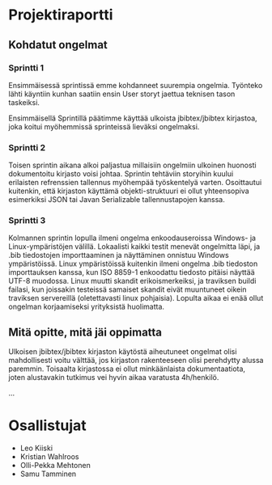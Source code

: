 # Projektiraportti

## Kohdatut ongelmat

### Sprintti 1

Ensimmäisessä sprintissä emme kohdanneet suurempia ongelmia.
Työnteko lähti käyntiin kunhan saatiin ensin User storyt
jaettua teknisen tason taskeiksi.

Ensimmäisellä Sprintillä päätimme käyttää ulkoista jbibtex/jbibtex
kirjastoa, joka koitui myöhemmissä sprinteissä lieväksi ongelmaksi.

### Sprintti 2

Toisen sprintin aikana alkoi paljastua millaisiin ongelmiin ulkoinen
huonosti dokumentoitu kirjasto voisi johtaa. Sprintin tehtäviin storyihin kuului
erilaisten refrenssien tallennus myöhempää työskentelyä varten. Osoittautui kuitenkin,
että kirjaston käyttämä objekti-struktuuri ei ollut yhteensopiva esimerkiksi JSON tai
Javan Serializable tallennustapojen kanssa.

### Sprintti 3

Kolmannen sprintin lopulla ilmeni ongelma enkoodauseroissa Windows- ja Linux-ympäristöjen
välillä. Lokaalisti kaikki testit menevät ongelmitta läpi, ja .bib tiedostojen
importtaaminen ja näyttäminen onnistuu Windows ympäristöissä. Linux ympäristöissä
kuitenkin ilmeni ongelma .bib tiedoston importtauksen kanssa, kun ISO 8859-1 enkoodattu
tiedosto pitäisi näyttää UTF-8 muodossa. Linux muutti skandit erikoismerkeiksi, ja
traviksen buildi failasi, kun joissakin testeissä samaiset skandit eivät muuntuneet oikein
traviksen servereillä (oletettavasti linux pohjaisia). Lopulta aikaa ei enää ollut ongelman
korjaamiseksi yrityksistä huolimatta.

## Mitä opitte, mitä jäi oppimatta

Ulkoisen jbibtex/jbibtex kirjaston käytöstä aiheutuneet ongelmat olisi mahdollisesti voitu
välttää, jos kirjaston rakenteeseen olisi perehdytty alussa paremmin. Toisaalta
kirjastossa ei ollut minkäänlaista dokumentaatiota, joten alustavakin tutkimus vei
hyvin aikaa varatusta 4h/henkilö.

...

# Osallistujat

* Leo Kiiski
* Kristian Wahlroos
* Olli-Pekka Mehtonen
* Samu Tamminen
